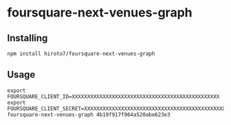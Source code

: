 # foursquare-next-venues-graph

## Installing
```
npm install hiroto7/foursquare-next-venues-graph
```

## Usage
```
export FOURSQUARE_CLIENT_ID=XXXXXXXXXXXXXXXXXXXXXXXXXXXXXXXXXXXXXXXXXXXXXXXX
export FOURSQUARE_CLIENT_SECRET=XXXXXXXXXXXXXXXXXXXXXXXXXXXXXXXXXXXXXXXXXXXXXXXX
foursquare-next-venues-graph 4b19f917f964a520abe623e3
```
